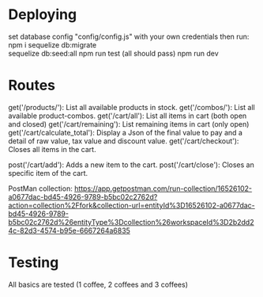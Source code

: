 # Deploying
set database config "config/config.js" with your own credentials
then run: 
npm i
sequelize db:migrate  
sequelize db:seed:all
npm run test (all should pass)
npm run dev 

# Routes
get('/products/'): List all available products in stock.
get('/combos/'): List all available product-combos. 
get('/cart/all'): List all items in cart (both open and closed)
get('/cart/remaining'): List remaining items in cart (only open)
get('/cart/calculate_total'): Display a Json of the final value to pay and a detail of raw value, tax value and discount value.
get('/cart/checkout'): Closes all items in the cart. 

post('/cart/add'): Adds a new item to the cart. 
post('/cart/close'): Closes an specific item of the cart. 

PostMan collection: https://app.getpostman.com/run-collection/16526102-a0677dac-bd45-4926-9789-b5bc02c2762d?action=collection%2Ffork&collection-url=entityId%3D16526102-a0677dac-bd45-4926-9789-b5bc02c2762d%26entityType%3Dcollection%26workspaceId%3D2b2dd24c-82d3-4574-b95e-6667264a6835



# Testing
All basics are tested (1 coffee, 2 coffees and 3 coffees)
